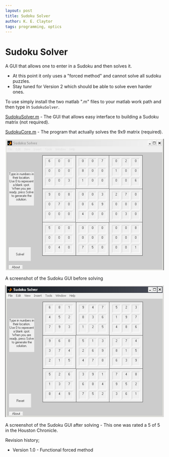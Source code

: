 ```yaml
---
layout: post
title: Sudoku Solver
author: K. E. Claytor
tags: programming, optics
---
```


# Sudoku Solver

A GUI that allows one to enter in a Sudoku and then solves it.
- At this point it only uses a "forced method" and cannot solve all sudoku puzzles.
- Stay tuned for Version 2 which should be able to solve even harder ones.

To use simply install the two matlab ".m" files to your matlab work path and then type in `SudokuSolver`.

[SudokuSolver.m](/assets/mfiles/SudokuSolver.m) - The GUI that allows easy interface to building a Sudoku matrix (not required).

[SudokuCore.m](/assets/mfiles/SudokuCore.m) - The program that actually solves the 9x9 matrix (required).

![initial puzzle through the ui](/assets/images/sudoku/sudokua.jpg)

A screenshot of the Sudoku GUI before solving

![solved sudoku puzzle](/assets/images/sudoku/sudokub.jpg)

A screenshot of the Sudoku GUI after solving - This one was rated a 5 of 5 in the Houston Chronicle.

Revision history;
- Version 1.0 - Functional forced method
